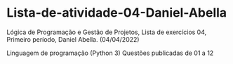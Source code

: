 # Lista-de-atividade-04-Daniel-Abella
Lógica de Programação e Gestão de Projetos, Lista de exercícios 04, Primeiro período, Daniel Abella. (04/04/2022)

Linguagem de programação (Python 3) Questões publicadas de 01 a 12
